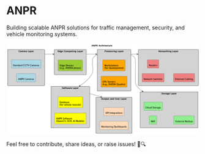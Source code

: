 # ANPR

Building scalable ANPR solutions for traffic management, security, and vehicle monitoring systems.

<img src="out/DOcs/ar/arch.png">


Feel free to contribute, share ideas, or raise issues! 🚗🔍